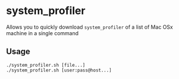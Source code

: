 system_profiler
===============

Allows you to quickly download `system_profiler` of a list of Mac OSx machine in a single command


Usage
-----

```
./system_profiler.sh [file...]
./system_profiler.sh [user:pass@host...]
```
